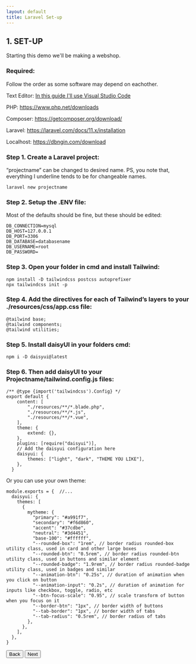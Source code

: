 ```yaml
---
layout: default
title: Laravel Set-up
---
```


<h2>1. SET-UP</h2>
<p>Starting this demo we'll be making a webshop.</p>

<h3>Required:</h3>
<p>Follow the order as some software may depend on eachother.</p>
<p>Text Editor: <a href="https://code.visualstudio.com/download">In this guide I'll use Visual Studio Code</a></p>
<p>PHP: <a href="https://www.php.net/downloads">https://www.php.net/downloads</a></p>
<p>Composer: <a href="https://getcomposer.org/download/">https://getcomposer.org/download/</a></p>
<p>Laravel: <a href="https://laravel.com/docs/11.x/installation">https://laravel.com/docs/11.x/installation</a></p>
<p>Localhost: <a href="https://dbngin.com/download">https://dbngin.com/download</a></p>


<h3>Step 1. Create a Laravel project:</h3>
<p>“projectname” can be changed to desired name. PS, you note that, everything I underline tends to be for changeable names.</p>
<div class="codesnippet-wrapper">
  <div class="line-numbers">
</div>
<pre class="codesnippet">
<code>laravel new projectname</code></pre></div>

<h3>Step 2. Setup the .ENV file:</h3>
<p>Most of the defaults should be fine, but these should be edited:</p>
<div class="codesnippet-wrapper">
  <div class="line-numbers">
</div>
<pre class="codesnippet">
<code>DB_CONNECTION=mysql
DB_HOST=127.0.0.1
DB_PORT=3306
DB_DATABASE=databasename
DB_USERNAME=root
DB_PASSWORD=</code></pre></div>

<h3>Step 3. Open your folder in cmd and install Tailwind:</h3>
<div class="codesnippet-wrapper">
  <div class="line-numbers">
</div>
<pre class="codesnippet">
<code>npm install -D tailwindcss postcss autoprefixer
npx tailwindcss init -p</code></pre></div>

<h3>Step 4. Add the directives for each of Tailwind’s layers to your ./resources/css/app.css file:</h3>
<div class="codesnippet-wrapper">
  <div class="line-numbers">
</div>
<pre class="codesnippet">
<code>@tailwind base;
@tailwind components;
@tailwind utilities;</code></pre></div>

<h3>Step 5. Install daisyUI in your folders cmd:</h3>
<div class="codesnippet-wrapper">
  <div class="line-numbers">
</div>
<pre class="codesnippet">
<code>npm i -D daisyui@latest</code></pre></div>

<h3>Step 6. Then add daisyUI to your Projectname/tailwind.config.js files:</h3>
<div class="codesnippet-wrapper">
  <div class="line-numbers">
</div>
<pre class="codesnippet">
<code>/** @type {import('tailwindcss').Config} */
export default {
    content: [
        "./resources/**/*.blade.php",
        "./resources/**/*.js",
        "./resources/**/*.vue",
    ],
    theme: {
        extend: {},
    },
    plugins: [require("daisyui")],
    // Add the daisyui configuration here
    daisyui: {
        themes: ["light", "dark", "THEME YOU LIKE"],
    },
  }</code></pre></div>

<p>Or you can use your own theme:</p>
<div class="codesnippet-wrapper">
  <div class="line-numbers">
</div>
<pre class="codesnippet"><code>module.exports = {  //...
  daisyui: {
    themes: [
      {
        mytheme: {
          "primary": "#a991f7",
          "secondary": "#f6d860",
          "accent": "#37cdbe",
          "neutral": "#3d4451",
          "base-100": "#ffffff",
          "--rounded-box": "1rem", // border radius rounded-box utility class, used in card and other large boxes
          "--rounded-btn": "0.5rem", // border radius rounded-btn utility class, used in buttons and similar element
          "--rounded-badge": "1.9rem", // border radius rounded-badge utility class, used in badges and similar
          "--animation-btn": "0.25s", // duration of animation when you click on button
          "--animation-input": "0.2s", // duration of animation for inputs like checkbox, toggle, radio, etc
          "--btn-focus-scale": "0.95", // scale transform of button when you focus on it
          "--border-btn": "1px", // border width of buttons
          "--tab-border": "1px", // border width of tabs
          "--tab-radius": "0.5rem", // border radius of tabs
        },
      },
    ],
  },
}</code></pre></div>


<a href="/views/laravel/"><button>Back</button></a>
<a href="/views/laravel/components"><button>Next</button></a>
